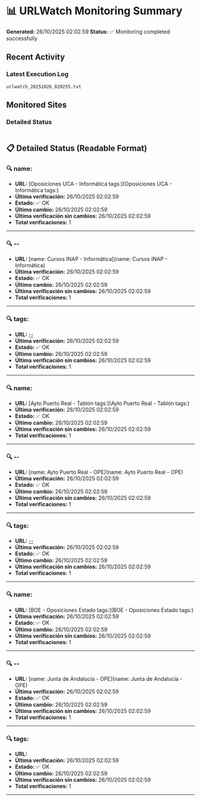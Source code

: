 # 📊 URLWatch Monitoring Summary

**Generated:** 26/10/2025 02:02:59
**Status:** ✅ Monitoring completed successfully

## Recent Activity

### Latest Execution Log
`urlwatch_20251026_020255.txt`

## Monitored Sites

### Detailed Status
```
```

## 📋 Detailed Status (Readable Format)

### 🔍 name:

- **URL:** [Oposiciones UCA - Informática	tags:](Oposiciones UCA - Informática	tags:)
- **Última verificación:** 26/10/2025 02:02:59
- **Estado:** ✅ OK
- **Último cambio:** 26/10/2025 02:02:59
- **Última verificación sin cambios:** 26/10/2025 02:02:59
- **Total verificaciones:** 1

---

### 🔍 --

- **URL:** [name: Cursos INAP - Informática](name: Cursos INAP - Informática)
- **Última verificación:** 26/10/2025 02:02:59
- **Estado:** ✅ OK
- **Último cambio:** 26/10/2025 02:02:59
- **Última verificación sin cambios:** 26/10/2025 02:02:59
- **Total verificaciones:** 1

---

### 🔍 tags:

- **URL:** [--](--)
- **Última verificación:** 26/10/2025 02:02:59
- **Estado:** ✅ OK
- **Último cambio:** 26/10/2025 02:02:59
- **Última verificación sin cambios:** 26/10/2025 02:02:59
- **Total verificaciones:** 1

---

### 🔍 name:

- **URL:** [Ayto Puerto Real - Tablón	tags:](Ayto Puerto Real - Tablón	tags:)
- **Última verificación:** 26/10/2025 02:02:59
- **Estado:** ✅ OK
- **Último cambio:** 26/10/2025 02:02:59
- **Última verificación sin cambios:** 26/10/2025 02:02:59
- **Total verificaciones:** 1

---

### 🔍 --

- **URL:** [name: Ayto Puerto Real - OPE](name: Ayto Puerto Real - OPE)
- **Última verificación:** 26/10/2025 02:02:59
- **Estado:** ✅ OK
- **Último cambio:** 26/10/2025 02:02:59
- **Última verificación sin cambios:** 26/10/2025 02:02:59
- **Total verificaciones:** 1

---

### 🔍 tags:

- **URL:** [--](--)
- **Última verificación:** 26/10/2025 02:02:59
- **Estado:** ✅ OK
- **Último cambio:** 26/10/2025 02:02:59
- **Última verificación sin cambios:** 26/10/2025 02:02:59
- **Total verificaciones:** 1

---

### 🔍 name:

- **URL:** [BOE - Oposiciones Estado	tags:](BOE - Oposiciones Estado	tags:)
- **Última verificación:** 26/10/2025 02:02:59
- **Estado:** ✅ OK
- **Último cambio:** 26/10/2025 02:02:59
- **Última verificación sin cambios:** 26/10/2025 02:02:59
- **Total verificaciones:** 1

---

### 🔍 --

- **URL:** [name: Junta de Andalucía - OPE](name: Junta de Andalucía - OPE)
- **Última verificación:** 26/10/2025 02:02:59
- **Estado:** ✅ OK
- **Último cambio:** 26/10/2025 02:02:59
- **Última verificación sin cambios:** 26/10/2025 02:02:59
- **Total verificaciones:** 1

---

### 🔍 tags:

- **URL:** []()
- **Última verificación:** 26/10/2025 02:02:59
- **Estado:** ✅ OK
- **Último cambio:** 26/10/2025 02:02:59
- **Última verificación sin cambios:** 26/10/2025 02:02:59
- **Total verificaciones:** 1

---

